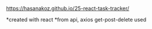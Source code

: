 https://hasanakoz.github.io/25-react-task-tracker/

*created with react
*from api, axios get-post-delete used
